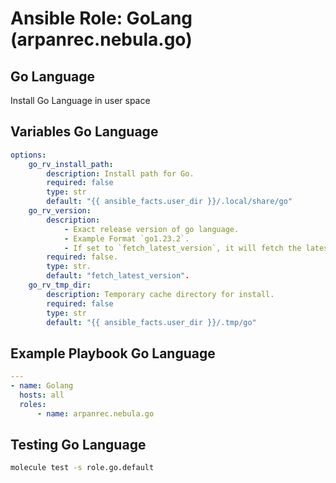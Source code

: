 # Ansible Role: GoLang (arpanrec.nebula.go)

## Go Language

Install Go Language in user space

## Variables Go Language

```yaml
options:
    go_rv_install_path:
        description: Install path for Go.
        required: false
        type: str
        default: "{{ ansible_facts.user_dir }}/.local/share/go"
    go_rv_version:
        description:
            - Exact release version of go language.
            - Example Format `go1.23.2`.
            - If set to `fetch_latest_version`, it will fetch the latest version from [golang](https://golang.org/VERSION?m=text).
        required: false.
        type: str.
        default: "fetch_latest_version".
    go_rv_tmp_dir:
        description: Temporary cache directory for install.
        required: false
        type: str
        default: "{{ ansible_facts.user_dir }}/.tmp/go"
```

## Example Playbook Go Language

```yaml
---
- name: Golang
  hosts: all
  roles:
      - name: arpanrec.nebula.go
```

## Testing Go Language

```bash
molecule test -s role.go.default
```
